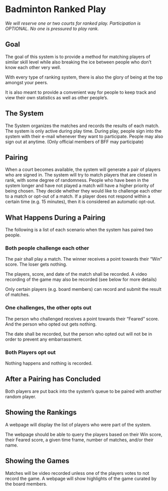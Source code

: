 # Badminton Ranked Play
*We will reserve one or two courts for ranked play. Participation is OPTIONAL. No one is pressured to play rank.*

## Goal
The goal of this system is to provide a method for matching players of similar skill level while also breaking the ice between people who don’t know each other very well. 

With every type of ranking system, there is also the glory of being at the top amongst your peers.

It is also meant to provide a convenient way for people to keep track and view their own statistics as well as other people’s.

## The System
The System organizes the matches and records the results of each match. The system is only active during play time. During play, people sign into the system with their e-mail whenever they want to participate. People may also sign out at anytime. (Only official members of BFF may participate)

## Pairing
When a court becomes available, the system will generate a pair of players who are signed in. The system will try to match players that are closest in rank, with some degree of randomness. People who have been in the system longer and have not played a match will have a higher priority of being chosen. They decide whether they would like to challenge each other to a match or opt-out of a match. If a player does not respond within a certain time (e.g. 15 minutes), then it is considered an automatic opt-out. 

## What Happens During a Pairing
The following is a list of each scenario when the system has paired two people.

### Both people challenge each other
The pair shall play a match. The winner receives a point towards their “Win” score. The loser gets nothing.

The players, score, and date of the match shall be recorded. A video recording of the game may also be recorded (see below for more details) 

Only certain players (e.g. board members) can record and submit the result of matches.

### One challenges, the other opts out
The person who challenged receives a point towards their “Feared” score. And the person who opted out gets nothing. 

The date shall be recorded, but the person who opted out will not be in order to prevent any embarrassment. 

### Both Players opt out
Nothing happens and nothing is recorded. 

## After a Pairing has Concluded
Both players are put back into the system’s queue to be paired with another random player. 

## Showing the Rankings
A webpage will display the list of players who were part of the system. 

The webpage should be able to query the players based on their Win score, their Feared score, a given time frame, number of matches, and/or their name.  

## Showing the Games
Matches will be video recorded unless one of the players votes to not record the game. A webpage will show highlights of the game curated by the board members.
